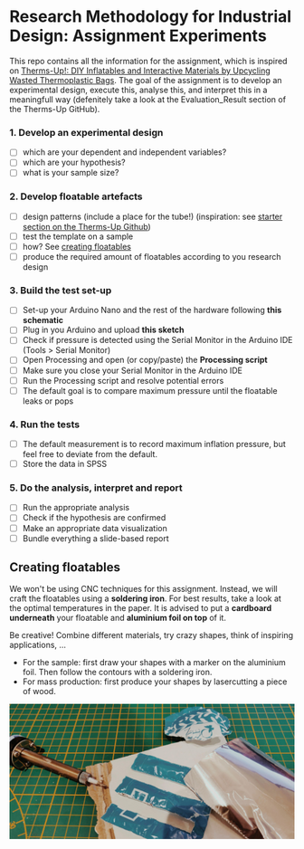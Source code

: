 # Research Methodology for Industrial Design: Assignment Experiments
This repo contains all the information for the assignment, which is inspired on [Therms-Up!: DIY Inflatables and Interactive Materials by Upcycling Wasted Thermoplastic Bags](https://github.com/mallcong/Therms-Up/).
The goal of the assignment is to develop an experimental design, execute this, analyse this, and interpret this in a meaningfull way (defenitely take a look at the Evaluation_Result section of the Therms-Up GitHub). 

### 1. Develop an experimental design
- [ ] which are your dependent and independent variables?
- [ ] which are your hypothesis?
- [ ] what is your sample size?

### 2. Develop floatable artefacts
- [ ] design patterns (include a place for the tube!) (inspiration: see [starter section on the Therms-Up Github](https://github.com/mallcong/Therms-Up/tree/master/Starter))
- [ ] test the template on a sample
- [ ] how? See [creating floatables](#creating-floatables)
- [ ] produce the required amount of floatables according to you research design

### 3. Build the test set-up
- [ ] Set-up your Arduino Nano and the rest of the hardware following **this schematic**
- [ ] Plug in you Arduino and upload **this sketch**
- [ ] Check if pressure is detected using the Serial Monitor in the Arduino IDE (Tools > Serial Monitor)
- [ ] Open Processing and open (or copy/paste) the **Processing script**
- [ ] Make sure you close your Serial Monitor in the Arduino IDE
- [ ] Run the Processing script and resolve potential errors
- [ ] The default goal is to compare maximum pressure until the floatable leaks or pops

### 4. Run the tests
- [ ] The default measurement is to record maximum inflation pressure, but feel free to deviate from the default.
- [ ] Store the data in SPSS

### 5. Do the analysis, interpret and report
- [ ] Run the appropriate analysis
- [ ] Check if the hypothesis are confirmed
- [ ] Make an appropriate data visualization
- [ ] Bundle everything a slide-based report

## Creating floatables
We won't be using CNC techniques for this assignment. Instead, we will craft the floatables using a **soldering iron**. For best results, take a look at the optimal temperatures in the paper. It is advised to put a **cardboard underneath** your floatable and **aluminium foil on top** of it.  
  
 Be creative! Combine different materials, try crazy shapes, think of inspiring applications, ...
  
* For the sample: first draw your shapes with a marker on the aluminium foil. Then follow the contours with a soldering iron.  
* For mass production: first produce your shapes by lasercutting a piece of wood.  
  
![floatables in action](/floatables.jpg)
